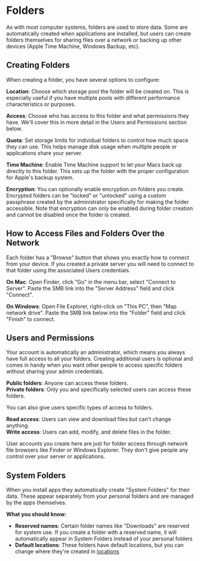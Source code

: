 # Folders

As with most computer systems, folders are used to store data.  Some are automatically created when applications are installed, but users can create folders themselves for sharing files over a network or backing up other devices (Apple Time Machine, Windows Backup, etc).

## Creating Folders

When creating a folder, you have several options to configure:

**Location**: Choose which storage pool the folder will be created on. This is especially useful if you have multiple pools with different performance characteristics or purposes.

**Access**: Choose who has access to this folder and what permissions they have. We'll cover this in more detail in the Users and Permissions section below.

**Quota**: Set storage limits for individual folders to control how much space they can use. This helps manage disk usage when multiple people or applications share your server.

**Time Machine**: Enable Time Machine support to let your Macs back up directly to this folder. This sets up the folder with the proper configuration for Apple's backup system.

**Encryption**: You can optionally enable encryption on folders you create. Encrypted folders can be "locked" or "unlocked" using a custom passphrase created by the administrator specifically for making the folder accessible. Note that encryption can only be enabled during folder creation and cannot be disabled once the folder is created.

## How to Access Files and Folders Over the Network

Each folder has a "Browse" button that shows you exactly how to connect from your device. If you created a private server you will need to connect to that folder using the associated Users credentials. 

**On Mac**: Open Finder, click "Go" in the menu bar, select "Connect to Server". Paste the SMB link into the "Server Address" field and click "Connect".

**On Windows**: Open File Explorer, right-click on "This PC", then "Map network drive". Paste the SMB link below into the "Folder" field and click "Finish" to connect. 

## Users and Permissions

Your account is automatically an administrator, which means you always have full access to all your folders. Creating additional users is optional and comes in handy when you want other people to access specific folders without sharing your admin credentials.

**Public folders**: Anyone can access these folders.  
**Private folders**: Only you and specifically selected users can access these folders.

You can also give users specific types of access to folders.

**Read access**: Users can view and download files but can't change anything.  
**Write access**: Users can add, modify, and delete files in the folder.

User accounts you create here are just for folder access through network file browsers like Finder or Windows Explorer. They don't give people any control over your server or applications.  

## System Folders

When you install apps they automatically create "System Folders" for their data. These appear separately from your personal folders and are managed by the apps themselves.

**What you should know:**
- **Reserved names**: Certain folder names like "Downloads" are reserved for system use. If you create a folder with a reserved name, it will automatically appear in System Folders instead of your personal folders
- **Default locations**: These folders have default locations, but you can change where they're created in [locations](/features/settings/#locations)
